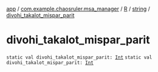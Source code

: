 [app](../../../index.md) / [com.example.chaosruler.msa_manager](../../index.md) / [R](../index.md) / [string](index.md) / [divohi_takalot_mispar_parit](.)

# divohi_takalot_mispar_parit

`static val divohi_takalot_mispar_parit: `[`Int`](https://kotlinlang.org/api/latest/jvm/stdlib/kotlin/-int/index.html)
`static val divohi_takalot_mispar_parit: `[`Int`](https://kotlinlang.org/api/latest/jvm/stdlib/kotlin/-int/index.html)